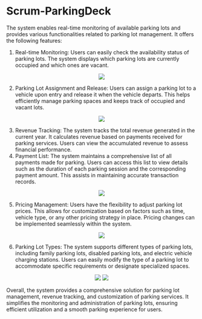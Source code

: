 # Scrum-ParkingDeck

The system enables real-time monitoring of available parking lots and provides various functionalities related to parking lot management. It offers the following features:

1. Real-time Monitoring: Users can easily check the availability status of parking lots. The system displays which parking lots are currently occupied and which ones are vacant.

<p align="center">
<img src="https://github.com/YacoubAyo/Parking-Deck/assets/125179129/9009647f-3e11-4721-9e15-0b136ea4d9e0">
</p>

2. Parking Lot Assignment and Release: Users can assign a parking lot to a vehicle upon entry and release it when the vehicle departs. This helps efficiently manage parking spaces and keeps track of occupied and vacant lots.

<p align="center">
<img src="https://github.com/YacoubAyo/Parking-Deck/assets/125179129/428bbb1d-e103-43c0-849d-62eab4fa4c2d">
</p>

3. Revenue Tracking: The system tracks the total revenue generated in the current year. It calculates revenue based on payments received for parking services. Users can view the accumulated revenue to assess financial performance.
4. Payment List: The system maintains a comprehensive list of all payments made for parking. Users can access this list to view details such as the duration of each parking session and the corresponding payment amount. This assists in maintaining accurate transaction records.

<p align="center">
<img src="https://github.com/YacoubAyo/Parking-Deck/assets/125179129/2247dace-2f1a-4d98-b3b2-40758dc7b550">
</p>

5. Pricing Management: Users have the flexibility to adjust parking lot prices. This allows for customization based on factors such as time, vehicle type, or any other pricing strategy in place. Pricing changes can be implemented seamlessly within the system.
<p align="center">
<img src="https://github.com/YacoubAyo/Parking-Deck/assets/125179129/ff286e20-6345-4f0a-a084-613963efcce5">
</p>

6. Parking Lot Types: The system supports different types of parking lots, including family parking lots, disabled parking lots, and electric vehicle charging stations. Users can easily modify the type of a parking lot to accommodate specific requirements or designate specialized spaces.
<p align="center">
<img src="https://github.com/YacoubAyo/Parking-Deck/assets/125179129/2194013f-dd5a-437b-a515-0ffb8437b0a7">
<img src="https://github.com/YacoubAyo/Parking-Deck/assets/125179129/9f87baad-70f7-4e80-813f-2e6e9ed5ce20">
</p>

Overall, the system provides a comprehensive solution for parking lot management, revenue tracking, and customization of parking services. It simplifies the monitoring and administration of parking lots, ensuring efficient utilization and a smooth parking experience for users.
